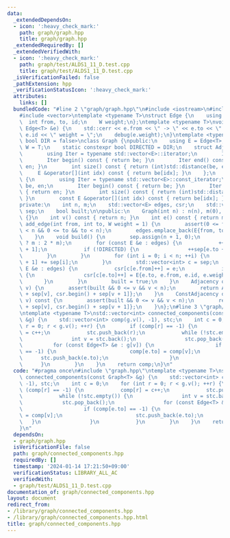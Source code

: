 ```yaml
---
data:
  _extendedDependsOn:
  - icon: ':heavy_check_mark:'
    path: graph/graph.hpp
    title: graph/graph.hpp
  _extendedRequiredBy: []
  _extendedVerifiedWith:
  - icon: ':heavy_check_mark:'
    path: graph/test/ALDS1_11_D.test.cpp
    title: graph/test/ALDS1_11_D.test.cpp
  _isVerificationFailed: false
  _pathExtension: hpp
  _verificationStatusIcon: ':heavy_check_mark:'
  attributes:
    links: []
  bundledCode: "#line 2 \"graph/graph.hpp\"\n#include <iostream>\n#include <cassert>\n\
    #include <vector>\ntemplate <typename T>\nstruct Edge {\n    using W = T;\n  \
    \  int from, to, id;\n    W weight;\n};\ntemplate <typename T>\nvoid debug(const\
    \ Edge<T> &e) {\n    std::cerr << e.from << \" -> \" << e.to << \" id = \" <<\
    \ e.id << \" weight = \";\n    debug(e.weight);\n}\ntemplate <typename T = int,\
    \ bool DIR = false>\nclass Graph {\npublic:\n    using E = Edge<T>;\n    using\
    \ W = T;\n    static constexpr bool DIRECTED = DIR;\n    struct Adjacency {\n\
    \        using Iter = typename std::vector<E>::iterator;\n        Iter be, en;\n\
    \        Iter begin() const { return be; }\n        Iter end() const { return\
    \ en; }\n        int size() const { return (int)std::distance(be, en); }\n   \
    \     E &operator[](int idx) const { return be[idx]; }\n    };\n    struct ConstAdjacency\
    \ {\n        using Iter = typename std::vector<E>::const_iterator;\n        Iter\
    \ be, en;\n        Iter begin() const { return be; }\n        Iter end() const\
    \ { return en; }\n        int size() const { return (int)std::distance(be, en);\
    \ }\n        const E &operator[](int idx) const { return be[idx]; }\n    };\n\n\
    private:\n    int n, m;\n    std::vector<E> edges, csr;\n    std::vector<int>\
    \ sep;\n    bool built;\n\npublic:\n    Graph(int n) : n(n), m(0), built(false)\
    \ {}\n    int v() const { return n; }\n    int e() const { return m; }\n    void\
    \ add_edge(int from, int to, W weight = 1) {\n        assert(0 <= from && from\
    \ < n && 0 <= to && to < n);\n        edges.emplace_back(E{from, to, m++, weight});\n\
    \    }\n    void build() {\n        sep.assign(n + 1, 0);\n        csr.resize(DIRECTED\
    \ ? m : 2 * m);\n        for (const E &e : edges) {\n            ++sep[e.from\
    \ + 1];\n            if (!DIRECTED) {\n                ++sep[e.to + 1];\n    \
    \        }\n        }\n        for (int i = 0; i < n; ++i) {\n            sep[i\
    \ + 1] += sep[i];\n        }\n        std::vector<int> c = sep;\n        for (const\
    \ E &e : edges) {\n            csr[c[e.from]++] = e;\n            if (!DIRECTED)\
    \ {\n                csr[c[e.to]++] = E{e.to, e.from, e.id, e.weight};\n     \
    \       }\n        }\n        built = true;\n    }\n    Adjacency operator[](int\
    \ v) {\n        assert(built && 0 <= v && v < n);\n        return Adjacency{csr.begin()\
    \ + sep[v], csr.begin() + sep[v + 1]};\n    }\n    ConstAdjacency operator[](int\
    \ v) const {\n        assert(built && 0 <= v && v < n);\n        return ConstAdjacency{csr.begin()\
    \ + sep[v], csr.begin() + sep[v + 1]};\n    }\n};\n#line 3 \"graph/connected_components.hpp\"\
    \ntemplate <typename T>\nstd::vector<int> connected_components(const Graph<T>\
    \ &g) {\n    std::vector<int> comp(g.v(), -1), stc;\n    int c = 0;\n    for (int\
    \ r = 0; r < g.v(); ++r) {\n        if (comp[r] == -1) {\n            comp[r]\
    \ = c++;\n            stc.push_back(r);\n            while (!stc.empty()) {\n\
    \                int v = stc.back();\n                stc.pop_back();\n      \
    \          for (const Edge<T> &e : g[v]) {\n                    if (comp[e.to]\
    \ == -1) {\n                        comp[e.to] = comp[v];\n                  \
    \      stc.push_back(e.to);\n                    }\n                }\n      \
    \      }\n        }\n    }\n    return comp;\n}\n"
  code: "#pragma once\n#include \"graph.hpp\"\ntemplate <typename T>\nstd::vector<int>\
    \ connected_components(const Graph<T> &g) {\n    std::vector<int> comp(g.v(),\
    \ -1), stc;\n    int c = 0;\n    for (int r = 0; r < g.v(); ++r) {\n        if\
    \ (comp[r] == -1) {\n            comp[r] = c++;\n            stc.push_back(r);\n\
    \            while (!stc.empty()) {\n                int v = stc.back();\n   \
    \             stc.pop_back();\n                for (const Edge<T> &e : g[v]) {\n\
    \                    if (comp[e.to] == -1) {\n                        comp[e.to]\
    \ = comp[v];\n                        stc.push_back(e.to);\n                 \
    \   }\n                }\n            }\n        }\n    }\n    return comp;\n\
    }\n"
  dependsOn:
  - graph/graph.hpp
  isVerificationFile: false
  path: graph/connected_components.hpp
  requiredBy: []
  timestamp: '2024-01-14 17:21:50+09:00'
  verificationStatus: LIBRARY_ALL_AC
  verifiedWith:
  - graph/test/ALDS1_11_D.test.cpp
documentation_of: graph/connected_components.hpp
layout: document
redirect_from:
- /library/graph/connected_components.hpp
- /library/graph/connected_components.hpp.html
title: graph/connected_components.hpp
---
```

